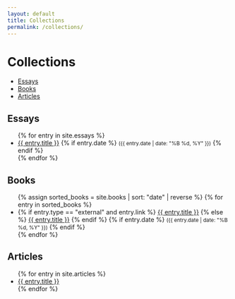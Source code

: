 ```yaml
---
layout: default
title: Collections
permalink: /collections/
---
```


<h1>Collections</h1>

<aside class="collections-toc">
  <ul>
    <li><a href="#essays">Essays</a></li>
    <li><a href="#books">Books</a></li>
    <li><a href="#articles">Articles</a></li>
  </ul>
</aside>

<h2 id="essays">Essays</h2>
<ul>
  {% for entry in site.essays %}
    <li>
      <a href="{{ entry.url | relative_url }}">{{ entry.title }}</a>
      {% if entry.date %}
        <small>({{ entry.date | date: "%B %d, %Y" }})</small>
      {% endif %}
    </li>
  {% endfor %}
</ul>

<h2 id="books">Books</h2>
<ul>
  {% assign sorted_books = site.books | sort: "date" | reverse %}
  {% for entry in sorted_books %}
    <li>
      {% if entry.type == "external" and entry.link %}
        <a href="{{ entry.link }}" target="_blank">{{ entry.title }}</a>
      {% else %}
        <a href="{{ entry.url | relative_url }}">{{ entry.title }}</a>
      {% endif %}
      {% if entry.date %}
        <small>({{ entry.date | date: "%B %d, %Y" }})</small>
      {% endif %}
    </li>
  {% endfor %}
</ul>

<h2 id="articles">Articles</h2>
<ul>
  {% for entry in site.articles %}
    <li>
      <a href="{{ entry.url | relative_url }}">{{ entry.title }}</a>
    </li>
  {% endfor %}
</ul>
